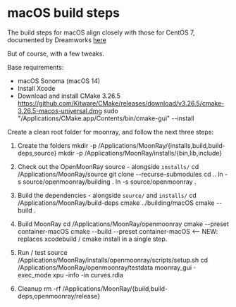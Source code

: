 # macOS build steps
The build steps for macOS align closely with those for CentOS 7, documented by Dreamworks [here](https://docs.openmoonray.org/getting-started/installation/building-moonray/building-moonray-centos-7/)

But of course, with a few tweaks.

Base requirements:
- macOS Sonoma (macOS 14)
- Install Xcode
- Download and install CMake 3.26.5
    https://github.com/Kitware/CMake/releases/download/v3.26.5/cmake-3.26.5-macos-universal.dmg
    sudo "/Applications/CMake.app/Contents/bin/cmake-gui" --install

Create a clean root folder for moonray, and follow the next three steps:

1. Create the folders
    mkdir -p /Applications/MoonRay/{installs,build,build-deps,source}
    mkdir -p /Applications/MoonRay/installs/{bin,lib,include}

2. Check out the OpenMoonRay source - alongside `installs/`
    cd /Applications/MoonRay/source
    git clone --recurse-submodules <repository>
    cd ..
    ln -s source/openmoonray/building .
    ln -s source/openmoonray .

3. Build the dependencies - alongside `source/` and `installs/`
    cd /Applications/MoonRay/build-deps
    cmake ../building/macOS
    cmake --build .

4. Build MoonRay
    cd /Applications/MoonRay/openmoonray
    cmake --preset container-macOS
    cmake --build --preset container-macOS <— NEW: replaces xcodebuild / cmake install in a single step. 

5. Run / test
    source /Applications/MoonRay/installs/openmoonray/scripts/setup.sh
    cd /Applications/MoonRay/openmoonray/testdata
    moonray_gui -exec_mode xpu -info -in curves.rdla

7. Cleanup
    rm -rf /Applications/MoonRay/{build,build-deps,openmoonray/release}
